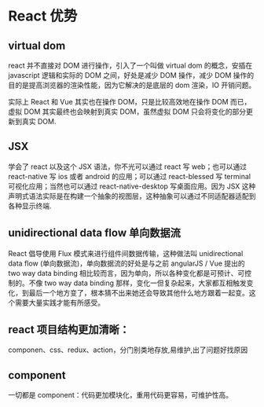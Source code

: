 # React 优势

<!--

react 生命周期
react saga
react redux
dva
父调子方法
react context
react 路由

---

<img src='https://loremxuetengfei.oss-cn-beijing.aliyuncs.com/react-logo.svg'/ width='300px'>



<img src='https://loremxuetengfei.oss-cn-beijing.aliyuncs.com/react-logo-1558182432.png'/>

---

2. [学习 React 之前你需要知道的的 JavaScript 基础知识 ](https://www.zcfy.cc/article/javascript-fundamentals-before-learning-react#)
3. [adam-golab/react-developer-roadmap: Roadmap to becoming a React developer in 2018](https://github.com/adam-golab/react-developer-roadmap)
4. [Introduction · React-Bits 中文版](https://hateonion.me/books/react-bits-cn/)
5. [vasanthk/react-bits: ✨ React patterns, techniques, tips and tricks ✨](https://github.com/vasanthk/react-bits)



 -->

## virtual dom

react 并不直接对 DOM 进行操作，引入了一个叫做 virtual dom 的概念，安插在 javascript 逻辑和实际的 DOM 之间，好处是减少 DOM 操作，减少 DOM 操作的目的是提高浏览器的渲染性能，因为它解决的是底层的 dom 渲染，IO 开销问题。

实际上 React 和 Vue 其实也在操作 DOM，只是比较高效地在操作 DOM 而已，虚拟 DOM 其实最终也会映射到真实 DOM，虽然虚拟 DOM 只会将变化的部分更新到真实 DOM.

## JSX

学会了 react 以及这个 JSX 语法，你不光可以通过 react 写 web；也可以通过 react-native 写 ios 或者 android 的应用；可以通过 react-blessed 写 terminal 可视化应用；当然也可以通过 react-native-desktop 写桌面应用。因为 JSX 这种声明式语法实际是在构建一个抽象的视图层，这种抽象可以通过不同适配器适配到各种显示终端.

## unidirectional data flow 单向数据流

React 倡导使用 Flux 模式来进行组件间数据传输，这种做法叫 unidirectional data flow (单向数据流)，单向数据流的好处是与之前 angularJS / Vue 提出的 two way data binding 相比较而言，因为单向，所以各种变化都是可预计、可控制的。不像 two way data binding 那样，变化一但复杂起来，大家都互相触发变化，到最后一个地方变了，根本猜不出来她还会导致其他什么地方跟着一起变。这个需要大量实践才能有所感受。

## react 项目结构更加清晰：

componen、css、redux、action，分门别类地存放,易维护,出了问题好找原因

<!-- virtual dom、redux、action，分部分别存放，就象 java 写后台查数据本来用 jdbc 一条 sql 就搞定,但分成 action service dao 分门别类地存放,易维护,出了问题好找原因。 -->

## component

一切都是 component：代码更加模块化，重用代码更容易，可维护性高。

<!--
总结下，看看一个人的组件化水准，

pure component
functional component
smart, dumb component
higher order component
hoc render hijacking
会用 props.children React.children cloneElement
提供 instance method
context
并理解react 内部实现原理

懂 setState  是异步的
懂 synthetic event
懂 react-dom 分层和 react 没有关系
懂 reconciler
懂 fiber
 -->

<!-- setState()函数在任何情况下都会导致组件重渲染吗？如果setState()中参数还是原来没有发生任何变化的state呢？

对setState用得深了，就容易犯错，所以我们开门见山先把理解setState的关键点列出来。

setState不会立刻改变React组件中state的值；
setState通过引发一次组件的更新过程来引发重新绘制；
多次setState函数调用产生的效果会合并
setState后，知道reader时，才真正改变state的值
shouldComponentUpdate函数返回false，因为更新被中断，所以不调用render，但是React不会放弃掉对this.state的更新的，依然会更新this.state
传入 setState 函数的第二个参数的作用是什么？

该函数会在setState函数调用完成并且组件开始重渲染的时候被调用，我们可以用该函数来监听渲染是否完成（一般没有什么卵用）

 调用 setState 之后发生了什么？

 在代码中调用setState函数之后，React 会将传入的参数对象与组件当前的状态合并，然后触发所谓的调和过程（Reconciliation）。经过调和过程，React 会以相对高效的方式根据新的状态构建 React 元素树并且着手重新渲染整个UI界面。在 React 得到元素树之后，React 会自动计算出新的树与老树的节点差异，然后根据差异对界面进行最小化重渲染。在差异计算算法中，React 能够相对精确地知道哪些位置发生了改变以及应该如何改变，这就保证了按需更新，而不是全部重新渲染。

用shouldComponentUpdate做优化的意义大吗？shouldComponentUpdate将带来可测量和可感知的提升？

如果不能，那就别用：你可能应该避免用它。据React团队的说，shouldComponentUpdate是一个保证性能的紧急出口，意思就是你不到万不得已就别用它。具体参考：什么时候使用shouldComponentUpdate方法?

一般情况下setState() 确立后总是触发一次重绘，除非在 shouldComponentUpdate() 中实现了条件渲染逻辑。如果使用可变的对象，但是又不能在 shouldComponentUpdate() 中实现这种逻辑，仅在新 state 和之前的 state 存在差异的时候调用 setState() 可以避免不必要的重新渲染。

react异步数据如ajax请求应该放在哪个生命周期？

对于同步的状态改变，是可以放在componentWillMount，对于异步的，最好好放在componentDidMount。但如果此时有若干细节需要处理，比如你的组件需要渲染子组件，而且子组件取决于父组件的某个属性，那么在子组件的componentDidMount中进行处理会有问题：因为此时父组件中对应的属性可能还没有完整获取，因此就让其在子组件的componentDidUpdate中处理。

具体参考：《react异步数据如ajax请求应该放在哪个生命周期？》

React 中的 keys 是什么，为什么它们很重要？

在开发过程中，我们需要保证某个元素的 key 在其同级元素中具有唯一性。在 React Diff 算法中 React 会借助元素的 Key 值来判断该元素是新近创建的还是被移动而来的元素，从而减少不必要的元素重渲染。此外，React 还需要借助 Key 值来判断元素与本地状态的关联关系，因此我们绝不可忽视转换函数中 Key 的重要性。

keys 是帮助 React 跟踪哪些项目已更改、添加或从列表中删除的属性。

每个keys 在兄弟元素之间是独一无二的。我们已经谈过几次关于一致化处理（reconciliation）的过程，而且这个一致化处理过程（reconciliation）中的一部分正在执行一个新的元素树与最前一个的差异。keys 使处理列表时更加高效，因为 React 可以使用子元素上的 keys 快速知道元素是新的还是在比较树时才被移动的。

而且 keys 不仅使这个过程更有效率，而且没有keys，React 不知道哪个本地状态对应于移动中的哪个项目。所以当你 map 的时候，不要忽略了 keys 。

受控组件( controlled component )与不受控制的组件( uncontrolled component )有什么区别？

React 的很大一部分是这样的想法，即组件负责控制和管理自己的状态（任何改变代用setSate处理)

那么不受控组件呢？组件数据不全部是setState来处理，还有DOM交互，比如refs这玩意来操控真实DOM

虽然不受控制的组件通常更容易实现，因为您只需使用引用从DOM获取值，但是通常建议您通过不受控制的组件来支持受控组件。

主要原因是受控组件支持即时字段验证，允许您有条件地禁用/启用按钮，强制输入格式，并且更多的是 『the React way』。 -->

<!--
[重谈react优势——react技术栈回顾 - 云+社区 - 腾讯云](https://cloud.tencent.com/developer/article/1177447)
 -->
